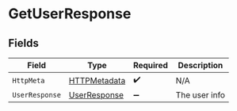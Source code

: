 # GetUserResponse


## Fields

| Field                                                   | Type                                                    | Required                                                | Description                                             |
| ------------------------------------------------------- | ------------------------------------------------------- | ------------------------------------------------------- | ------------------------------------------------------- |
| `HttpMeta`                                              | [HTTPMetadata](../../Models/Components/HTTPMetadata.md) | :heavy_check_mark:                                      | N/A                                                     |
| `UserResponse`                                          | [UserResponse](../../Models/Components/UserResponse.md) | :heavy_minus_sign:                                      | The user info                                           |